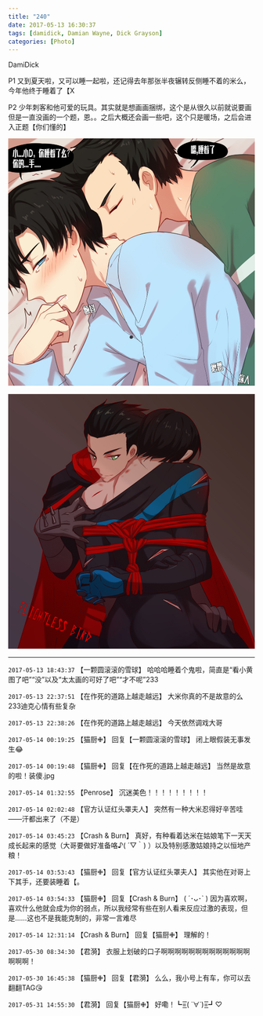 ```yaml
---
title: "240"
date: 2017-05-13 16:30:37
tags: [damidick, Damian Wayne, Dick Grayson]
categories: [Photo]
---
```


<p>DamiDick</p> 
<p>P1 又到夏天啦，又可以睡一起啦，还记得去年那张半夜辗转反侧睡不着的米么，今年他终于睡着了【X</p> 
<p>P2&nbsp;少年刺客和他可爱的玩具。其实就是想画画捆绑，这个是从很久以前就说要画但是一直没画的一个题，恩。。之后大概还会画一些吧，这个只是暖场，之后会进入正题【你们懂的】</p>

![](https://raw.githubusercontent.com/alicewish/meowchain247/master/img_cVZNdzJtQk9JV2R0ajZwSkdnVkZnM1FuWG5qUXBYTHBPWWtCajhNV2NOdFROYWFYZlBEYTFBPT0.jpg)

![](https://raw.githubusercontent.com/alicewish/meowchain247/master/img_cVZNdzJtQk9JV2YxZmNUUW9hL296MFBMU2lSRG51Y1ptRCtRVjQ5UElsaVlLd1U0aVZyUmJRPT0.jpg)

---

`2017-05-13 18:43:37` 【一颗圆滚滚的雪球】 哈哈哈睡着个鬼啦，简直是“看小黄图了吧”“没”以及“太太画的可好了吧”“才不呢”233

`2017-05-13 22:37:51` 【在作死的道路上越走越远】 大米你真的不是故意的么233迪克心情有些复杂

`2017-05-13 22:38:26` 【在作死的道路上越走越远】 今天依然调戏大哥

`2017-05-14 00:19:25` 【猫厨✙】 回复【一颗圆滚滚的雪球】 闭上眼假装无事发生😂

`2017-05-14 00:19:48` 【猫厨✙】 回复【在作死的道路上越走越远】 当然是故意的啦！装傻.jpg

`2017-05-14 01:32:55` 【Penrose】 沉迷美色！！！！！！！！！

`2017-05-14 02:02:48` 【官方认证红头罩夫人】 突然有一种大米忍得好辛苦哇——汗都出来了（不是）

`2017-05-14 03:45:23` 【Crash & Burn】 真好，有种看着达米在姑娘笔下一天天成长起来的感觉（大哥要做好准备咯♪( ´▽｀) ）以及特别感激姑娘持之以恒地产粮！

`2017-05-14 03:53:43` 【猫厨✙】 回复【官方认证红头罩夫人】 其实他在对哥上下其手，还要装睡着【。

`2017-05-14 03:54:33` 【猫厨✙】 回复【Crash & Burn】 ( ´･ᴗ･` ) 因为喜欢啊，喜欢什么他就会成为你的弱点，所以我经常有些在别人看来反应过激的表现，但是……这也不是我能克制的，非常一言难尽

`2017-05-14 12:31:14` 【Crash & Burn】 回复【猫厨✙】 理解的！

`2017-05-30 08:34:30` 【君漪】 衣服上划破的口子啊啊啊啊啊啊啊啊啊啊啊啊啊啊啊啊！

`2017-05-30 16:45:38` 【猫厨✙】 回复【君漪】 么么，我小号上有车，你可以去翻翻TAG😘

`2017-05-31 14:55:30` 【君漪】 回复【猫厨✙】 好嘞！┗=͟͟͞͞( ˙∀˙)=͟͟͞͞┛♡
